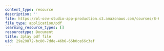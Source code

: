 ```yaml
---
content_type: resource
description: ''
file: https://ol-ocw-studio-app-production.s3.amazonaws.com/courses/8-01sc-classical-mechanics-fall-2016/29a20872bc807dde46b666b0ce66c3af_30Ww1HsRblM.pdf
file_type: application/pdf
learning_resource_types: []
resourcetype: Document
title: 3play pdf file
uid: 29a20872-bc80-7dde-46b6-66b0ce66c3af
---
```

